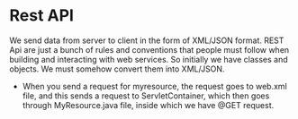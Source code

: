 # Rest API
We send data from server to client in the form of XML/JSON format. REST Api are just a bunch of rules and conventions that people must follow when building and interacting with web services.
So initially we have classes and objects. We must somehow convert them into XML/JSON. 
- When you send a request for myresource, the request goes to web.xml file, and this sends a request to ServletContainer, which then goes through MyResource.java file, inside which we have @GET request.

